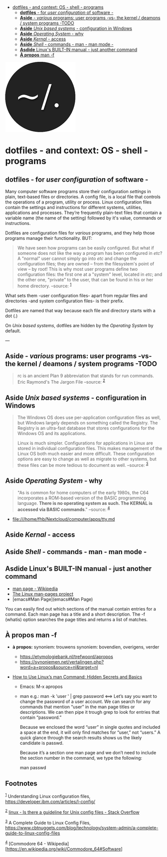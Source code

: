 - [dotfiles - and context: OS - shell - programs](#orgb9d7238)
  - [**dotfiles** - for *user configuration* of software -](#orgb1ba250)
  - [**Aside** - *various* programs:  user programs -vs- the kernel / deamons / system programs -TODO](#orgc92ccff)
  - [**Aside** *Unix based systems* - configuration in Windows](#org48f5269)
  - [**Aside** *Operating System* - why](#orgeb075cf)
  - [**Aside** *Kernal* - access](#org3d97df5)
  - [**Aside** *Shell* - commands - man - man mode -](#org3dd677a)
  - [**Asdide** Linux's BUILT-IN manual - just another command](#org34f9771)
  - [**À propos** man -f](#org2f87203)

![img](./img/dotfiles.png)


<a id="orgb9d7238"></a>

# dotfiles - and context: OS - shell - programs


<a id="orgb1ba250"></a>

## **dotfiles** - for *user configuration* of software -

Many computer software programs store their configuration *settings* in plain, text-based files or directories. A config file, is a local file that controls the operations of a program, utility or process. Linux configuration files contain the settings and instructions for different systems, utilities, applications and processes. They’re frequently plain-text files that contain a variable name (the name of the setting) followed by it's value, commands or instructions.

Dotfiles are configuration files for *various* programs, and they help those programs manage their functionality. BUT:

> We have seen how programs can be easily configured. But what if someone does not like the way a program has been configured in *etc*? A "normal" user cannot simply go into *etc* and change the configuration files; they are owned &#x2013; from the filesystem's point of view &#x2013; by root! This is why most user programs define two configuration files: the first one at a "system" level, located in *etc*; and the other one, "private" to the user, that can be found in his or her home directory. &#x2013;source: <sup><a id="fnr.1" class="footref" href="#fn.1" role="doc-backlink">1</a></sup>

What sets them -user configuration files- apart from regular files and directories -and system configuration files- is their prefix.

Dotfiles are named that way because each file and directory starts with a dot (.)

On *Unix based systems*, dotfiles are hidden by the *Operating System* by default.

&#x2014;


<a id="orgc92ccff"></a>

## **Aside** - *various* programs:  user programs -vs- the kernel / deamons / system programs -TODO

> rc is an ancient Plan 9 abbreviation that stands for run commands. Eric Raymond's The Jargon File &#x2013;source: <sup><a id="fnr.2" class="footref" href="#fn.2" role="doc-backlink">2</a></sup>


<a id="org48f5269"></a>

## **Aside** *Unix based systems* - configuration in Windows

> The Windows OS does use per-application configuration files as well, but Windows largely depends on something called the Registry. The Registry is an ultra-fast database that stores configurations for the Windows OS and its applications.
> 
> Linux is much simpler. Configurations for applications in Linux are stored in individual configuration files. This makes management of the Linux OS both much easier and more difficult. These configuration options are easy to change as well as migrate to other systems, but these files can be more tedious to document as well. &#x2013;source: <sup><a id="fnr.3" class="footref" href="#fn.3" role="doc-backlink">3</a></sup>


<a id="orgeb075cf"></a>

## **Aside** *Operating System* - why

> "As is common for home computers of the early 1980s, the C64 incorporates a ROM-based version of the BASIC programming language. **There is no operating system as such. The KERNAL is accessed via BASIC commands**." &#x2013;source: <sup><a id="fnr.4" class="footref" href="#fn.4" role="doc-backlink">4</a></sup>

-   <file:///home/fhb/Nextcloud/computer/apps/tty.md>


<a id="org3d97df5"></a>

## **Aside** *Kernal* - access


<a id="org3dd677a"></a>

## **Aside** *Shell* - commands - man - man mode -


<a id="org34f9771"></a>

## **Asdide** Linux's BUILT-IN manual - just another command

-   [man page - Wikipedia](https://en.wikipedia.org/wiki/Man_page)
-   [The Linux man-pages project](https://www.kernel.org/doc/man-pages/)
-   [emacs#Man Page](emacs#Man Page)

You can easily find out which sections of the manual contain entries for a command. Each man page has a title and a short description. The -f (whatis) option searches the page titles and returns a list of matches.


<a id="org2f87203"></a>

## **À propos** man -f

-   **à propos:** synoniem: trouwens synoniem: bovendien, overigens, verder
    -   <https://etymologiebank.nl/trefwoord/apropos>
    -   <https://synoniemen.net/vertalingen.php?word=a+propos&source=nl&target=nl>

-   [How to Use Linux’s man Command: Hidden Secrets and Basics](https://www.howtogeek.com/663440/how-to-use-linuxs-man-command-hidden-secrets-and-basics/)
    -   Emacs: M-x apropos
    -   man e.g.: man -k 'user ' | grep password <==> Let’s say you want to change the password of a user account. We can search for any commands that mention “user” in the man page titles or descriptions. We can then pipe it trough grep to look for entries that contain “password.”
        
        Because we enclosed the word “user” in single quotes and included a space at the end, it will only find matches for “user,” not “users.” A quick glance through the search results shows us the likely candidate is passwd.
        
        Because it’s a section one man page and we don’t need to include the section number in the command, we type the following:
        
        man passwd

## Footnotes

<sup><a id="fn.1" class="footnum" href="#fnr.1">1</a></sup> Understanding Linux configuration files,  <https://developer.ibm.com/articles/l-config/>

<sup><a id="fn.2" class="footnum" href="#fnr.2">2</a></sup> [linux - Is there a guideline for Unix config files - Stack Overflow](https://stackoverflow.com/questions/5702254/is-there-a-guideline-for-unix-config-files)

<sup><a id="fn.3" class="footnum" href="#fnr.3">3</a></sup> A Complete Guide to Linux Config Files, <https://www.cbtnuggets.com/blog/technology/system-admin/a-complete-guide-to-linux-config-files>

<sup><a id="fn.4" class="footnum" href="#fnr.4">4</a></sup> [Commodore 64 - Wikipedia] [<https://en.wikipedia.org/wiki/Commodore_64#Software>]